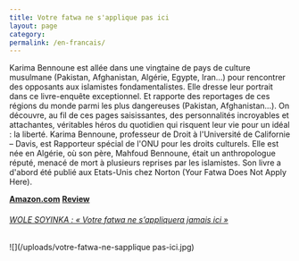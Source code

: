 ```yaml
---
title: Votre fatwa ne s'applique pas ici
layout: page
category:
permalink: /en-francais/
---
```

Karima Bennoune est allée dans une vingtaine de pays de culture musulmane (Pakistan, Afghanistan, Algérie, Egypte, Iran...) pour rencontrer des opposants aux islamistes fondamentalistes. Elle dresse leur portrait dans ce livre-enquête exceptionnel. Et rapporte des reportages de ces régions du monde parmi les plus dangereuses (Pakistan, Afghanistan...). On découvre, au fil de ces pages saisissantes, des personnalités incroyables et attachantes, véritables héros du quotidien qui risquent leur vie pour un idéal : la liberté. Karima Bennoune, professeur de Droit à l'Université de Californie – Davis, est Rapporteur spécial de l'ONU pour les droits culturels. Elle est née en Algérie, où son père, Mahfoud Bennoune, était un anthropologue réputé, menacé de mort à plusieurs reprises par les islamistes. Son livre a d'abord été publié aux Etats-Unis chez Norton (Your Fatwa Does Not Apply Here).

[**Amazon.com**](https://www.amazon.fr/Votre-fatwa-sapplique-pas-ici/dp/2916842535/ref=sr_1_1?s=books&ie=UTF8&qid=1507802227&sr=1-1&keywords=karima+bennoune) [**Review**](http://evene.lefigaro.fr/livres/livre/karima-bennoune-votre-fatwa-ne-s-applique-pas-ici-5099879.php)

###### [WOLE SOYINKA : « Votre fatwa ne s’appliquera jamais ici »](http://www.courrierdesafriques.net/2015/01/wole-soyinka-votre-fatwa-ne-sappliquera-jamais-ici)



![](/uploads/votre-fatwa-ne-sapplique pas-ici.jpg)
